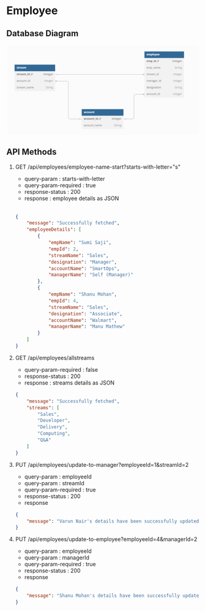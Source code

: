 # Employee 

## Database Diagram

<center>
<img src = "databasediagram_part1.png" alt ="employee-entity-design" style="width:500px">
</center>

## API Methods

1. GET /api/employees/employee-name-start?starts-with-letter="s"

    - query-param : starts-with-letter 
    - query-param-required : true
    - response-status : 200
    - response : employee details as JSON
    ```json
    
    {
        "message": "Successfully fetched",
        "employeeDetails": [
            {
                "empName": "Sumi Saji",
                "empId": 2,
                "streamName": "Sales",
                "designation": "Manager",
                "accountName": "SmartOps",
                "managerName": "Self (Manager)"
            },
            {
                "empName": "Shanu Mohan",
                "empId": 4,
                "streamName": "Sales",
                "designation": "Associate",
                "accountName": "Walmart",
                "managerName": "Manu Mathew"
            }
        ]
    }
    
    ```

2. GET /api/employees/allstreams
    - query-param-required : false
    - response-status : 200
    - response : streams details as JSON
    ```json
   {
        "message": "Successfully fetched",
        "streams": [
            "Sales",
            "Developer",
            "Delivery",
            "Computing",
            "Q&A"
        ]
    }
    ```

3. PUT /api/employees/update-to-manager?employeeId=1&streamId=2
    - query-param : employeeId
    - query-param : streamId
    - query-param-required : true
    - response-status : 200
    - response
    ```json
    {
        "message": "Varun Nair's details have been successfully updated."
    }
    ```

4. PUT /api/employees/update-to-employee?employeeId=4&managerId=2
    - query-param : employeeId
    - query-param : managerId
    - query-param-required : true
    - response-status : 200
    - response
    ```json
    {
        "message": "Shanu Mohan's details have been successfully updated."
    }
    
    ```